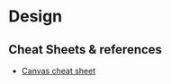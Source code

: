 # Design
## Cheat Sheets & references
- [Canvas cheat sheet](https://simon.html5.org/dump/html5-canvas-cheat-sheet.html)
